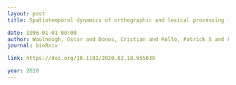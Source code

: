 ```yaml
---
layout: post
title: Spatiotemporal dynamics of orthographic and lexical processing in the ventral visual pathway

date: 1996-01-01 00:00
author: Woolnough, Oscar and Donos, Cristian and Rollo, Patrick S and Forseth, Kiefer James and Lakretz, Yair and Crone, Nathan E and Fischer-Baum, Simon and Dehaene, Stanislas and Tandon, Nitin
journal: bioRxiv

link: https://doi.org/10.1101/2020.02.18.955039

year: 2020
---
```



